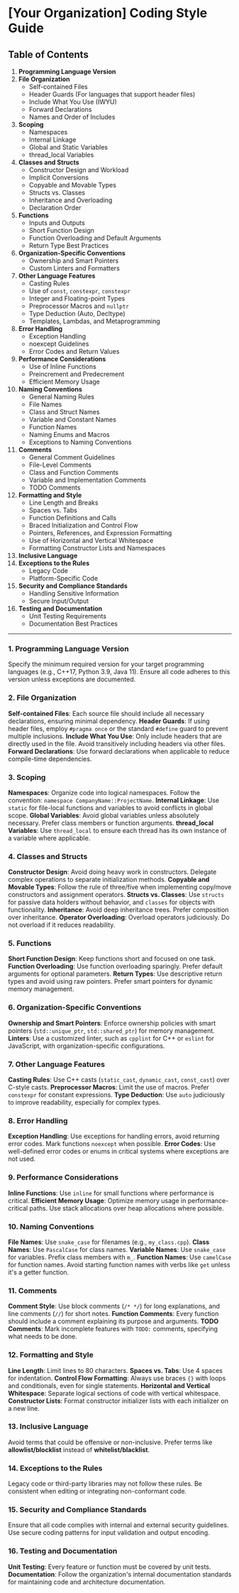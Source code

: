 [Your Organization] Coding Style Guide
======================================

Table of Contents
-----------------

1. **Programming Language Version**
2. **File Organization**
   - Self-contained Files
   - Header Guards (For languages that support header files)
   - Include What You Use (IWYU)
   - Forward Declarations
   - Names and Order of Includes
3. **Scoping**
   - Namespaces
   - Internal Linkage
   - Global and Static Variables
   - thread_local Variables
4. **Classes and Structs**
   - Constructor Design and Workload
   - Implicit Conversions
   - Copyable and Movable Types
   - Structs vs. Classes
   - Inheritance and Overloading
   - Declaration Order
5. **Functions**
   - Inputs and Outputs
   - Short Function Design
   - Function Overloading and Default Arguments
   - Return Type Best Practices
6. **Organization-Specific Conventions**
   - Ownership and Smart Pointers
   - Custom Linters and Formatters
7. **Other Language Features**
   - Casting Rules
   - Use of `const`, `constexpr`, `constexpr`
   - Integer and Floating-point Types
   - Preprocessor Macros and `nullptr`
   - Type Deduction (Auto, Decltype)
   - Templates, Lambdas, and Metaprogramming
8. **Error Handling**
   - Exception Handling
   - noexcept Guidelines
   - Error Codes and Return Values
9. **Performance Considerations**
   - Use of Inline Functions
   - Preincrement and Predecrement
   - Efficient Memory Usage
10. **Naming Conventions**
    - General Naming Rules
    - File Names
    - Class and Struct Names
    - Variable and Constant Names
    - Function Names
    - Naming Enums and Macros
    - Exceptions to Naming Conventions
11. **Comments**
    - General Comment Guidelines
    - File-Level Comments
    - Class and Function Comments
    - Variable and Implementation Comments
    - TODO Comments
12. **Formatting and Style**
    - Line Length and Breaks
    - Spaces vs. Tabs
    - Function Definitions and Calls
    - Braced Initialization and Control Flow
    - Pointers, References, and Expression Formatting
    - Use of Horizontal and Vertical Whitespace
    - Formatting Constructor Lists and Namespaces
13. **Inclusive Language**
14. **Exceptions to the Rules**
    - Legacy Code
    - Platform-Specific Code
15. **Security and Compliance Standards**
    - Handling Sensitive Information
    - Secure Input/Output
16. **Testing and Documentation**
    - Unit Testing Requirements
    - Documentation Best Practices

---

### 1\. **Programming Language Version**

Specify the minimum required version for your target programming languages (e.g., C++17, Python 3.9, Java 11). Ensure all code adheres to this version unless exceptions are documented.

### 2\. **File Organization**

**Self-contained Files**: Each source file should include all necessary declarations, ensuring minimal dependency.
**Header Guards**: If using header files, employ `#pragma once` or the standard `#define` guard to prevent multiple inclusions.
**Include What You Use**: Only include headers that are directly used in the file. Avoid transitively including headers via other files.
**Forward Declarations**: Use forward declarations when applicable to reduce compile-time dependencies.

### 3\. **Scoping**

**Namespaces**: Organize code into logical namespaces. Follow the convention: `namespace CompanyName::ProjectName`.
**Internal Linkage**: Use `static` for file-local functions and variables to avoid conflicts in global scope.
**Global Variables**: Avoid global variables unless absolutely necessary. Prefer class members or function arguments.
**thread_local Variables**: Use `thread_local` to ensure each thread has its own instance of a variable where applicable.

### 4\. **Classes and Structs**

**Constructor Design**: Avoid doing heavy work in constructors. Delegate complex operations to separate initialization methods.
**Copyable and Movable Types**: Follow the rule of three/five when implementing copy/move constructors and assignment operators.
**Structs vs. Classes**: Use `structs` for passive data holders without behavior, and `classes` for objects with functionality.
**Inheritance**: Avoid deep inheritance trees. Prefer composition over inheritance.
**Operator Overloading**: Overload operators judiciously. Do not overload if it reduces readability.

### 5\. **Functions**

**Short Function Design**: Keep functions short and focused on one task.
**Function Overloading**: Use function overloading sparingly. Prefer default arguments for optional parameters.
**Return Types**: Use descriptive return types and avoid using raw pointers. Prefer smart pointers for dynamic memory management.

### 6\. **Organization-Specific Conventions**

**Ownership and Smart Pointers**: Enforce ownership policies with smart pointers (`std::unique_ptr`, `std::shared_ptr`) for memory management.
**Linters**: Use a customized linter, such as `cpplint` for C++ or `eslint` for JavaScript, with organization-specific configurations.

### 7\. **Other Language Features**

**Casting Rules**: Use C++ casts (`static_cast`, `dynamic_cast`, `const_cast`) over C-style casts.
**Preprocessor Macros**: Limit the use of macros. Prefer `constexpr` for constant expressions.
**Type Deduction**: Use `auto` judiciously to improve readability, especially for complex types.

### 8\. **Error Handling**

**Exception Handling**: Use exceptions for handling errors, avoid returning error codes. Mark functions `noexcept` when possible.
**Error Codes**: Use well-defined error codes or enums in critical systems where exceptions are not used.

### 9\. **Performance Considerations**

**Inline Functions**: Use `inline` for small functions where performance is critical.
**Efficient Memory Usage**: Optimize memory usage in performance-critical paths. Use stack allocations over heap allocations where possible.

### 10\. **Naming Conventions**

**File Names**: Use `snake_case` for filenames (e.g., `my_class.cpp`).
**Class Names**: Use `PascalCase` for class names.
**Variable Names**: Use `snake_case` for variables. Prefix class members with `m_`.
**Function Names**: Use `camelCase` for function names. Avoid starting function names with verbs like `get` unless it's a getter function.

### 11\. **Comments**

**Comment Style**: Use block comments (`/* */`) for long explanations, and line comments (`//`) for short notes.
**Function Comments**: Every function should include a comment explaining its purpose and arguments.
**TODO Comments**: Mark incomplete features with `TODO:` comments, specifying what needs to be done.

### 12\. **Formatting and Style**

**Line Length**: Limit lines to 80 characters.
**Spaces vs. Tabs**: Use 4 spaces for indentation.
**Control Flow Formatting**: Always use braces `{}` with loops and conditionals, even for single statements.
**Horizontal and Vertical Whitespace**: Separate logical sections of code with vertical whitespace.
**Constructor Lists**: Format constructor initializer lists with each initializer on a new line.

### 13\. **Inclusive Language**

Avoid terms that could be offensive or non-inclusive. Prefer terms like **allowlist/blocklist** instead of **whitelist/blacklist**.

### 14\. **Exceptions to the Rules**

Legacy code or third-party libraries may not follow these rules. Be consistent when editing or integrating non-conformant code.

### 15\. **Security and Compliance Standards**

Ensure that all code complies with internal and external security guidelines. Use secure coding patterns for input validation and output encoding.

### 16\. **Testing and Documentation**

**Unit Testing**: Every feature or function must be covered by unit tests.
**Documentation**: Follow the organization's internal documentation standards for maintaining code and architecture documentation.
